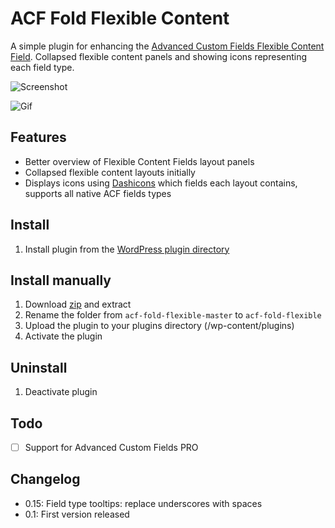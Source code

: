 # ACF Fold Flexible Content

A simple plugin for enhancing the [Advanced Custom Fields Flexible Content Field](http://www.advancedcustomfields.com/add-ons/flexible-content-field/). Collapsed flexible content panels and showing icons representing each field type.

![Screenshot](https://raw.github.com/urre/acf-fold-flexible/master/screenshot-1.png)

![Gif](https://dl.dropboxusercontent.com/u/1162759/acf-fold-flexible.gif)

## Features
+ Better overview of Flexible Content Fields layout panels
+ Collapsed flexible content layouts initially
+ Displays icons using [Dashicons](http://melchoyce.github.io/dashicons) which fields each layout contains, supports all native ACF fields types

## Install
1. Install plugin from the [WordPress plugin directory](http://wordpress.org/plugins/acf-fold-flexible-content/)

## Install manually
1. Download [zip](https://github.com/urre/acf-fold-flexible/archive/master.zip) and extract
2. Rename the folder from `acf-fold-flexible-master` to `acf-fold-flexible`
3. Upload the plugin to your plugins directory (/wp-content/plugins)
4. Activate the plugin

## Uninstall
1. Deactivate plugin

## Todo
- [ ] Support for Advanced Custom Fields PRO

## Changelog

+ 0.15: Field type tooltips: replace underscores with spaces
+ 0.1: First version released